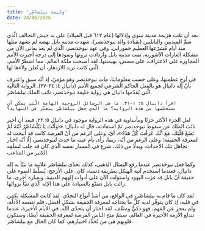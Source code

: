 ```yaml
---
title: 'وليمة بيلشاصِّر'
date: 24/06/2025
---
```


بعد أن تمّت هزيمة مدينة نينوى وإذلالها (عام ٦١٢ قبل الميلاد) على يد جيش التحالف الّذي ضمَّ الميديين والبابليين (بقيادة والد نبوخذنصر)، شهدت مدينة بابل نهضة لم تشهد مثلها منذ أيام مُشرّعها العظيم حمورابي. وفي عهد نبوخذنصر، الّذي لم يعد يعاني الآن من مشكلة الغارات الآشورية، نمت مدينة بابل وازدادت ثروتها ونفوذها إلى درجة أجبرت الأمم المجاورة على الاعتراف، على مضض، بهيمنتها. لقد أصبحت ملكة العالم، مما اضطرّ الأمم، الّتي كانت تريد الازدهار، أن تُعلن ولاءها لها.

في أوج عظمتها، وعلى حسب معلوماتنا، مات نبوخذنصر وهو مؤمنٌ، إذ أنّه سبق واعترف بأنّ إله دانيال هو بالفعل الحاكم الشرعي لجميع الأمم (دانيال ٤: ٣٤-٣٧). الرواية التالية الّتي يُقدّمها دانيال هي رواية خليفة نبوخذنصر، نائب الملك بيلشاصّر.

`اقرأ دانيال ٥: ١-٣١. ما هي الرسائل الروحية الهامة الّتي يمكن أن نستخلصها من هذه الرواية؟ ما الّذي جعل بيلشاصِّر يتعثّر في النهاية؟`

لعل الجزء الأكثر حزنًا ومأساوية في هذه الرواية موجود في دانيال ٥: ٢٢، فبعد أن أخبر نائبَ الملك عن سقوط نبوخذنصر ثمّ استعادته، قال له دانيال: «‹وَأَنْتَ يَا بَيْلْشَاصَّرُ ٱبْنَهُ لَمْ تَضَعْ قَلْبَكَ، مَعَ أَنَّكَ عَرَفْتَ كُلَّ هَذَا›»، أيّ، وعلى الرغم من أنّ الفرصة كانت قد أُتيحت له لمعرفة الحقيقة؛ وعلى الرغم من أنّه، ربما، رأى بأم عينه ما حدث لنبوخذنصر، إلّا أنّه اختار تجاهل تلك الأحداث، وبدلًا من ذلك، شرع في المسار نفسه الّذي كان قد جلب لسلَفِه الكثير من المتاعب.

وكما فعل نبوخذنصر عندما رفع التمثال الذهبي، كذلك تحدّى بيلشاصّر علانية ما تنبّأ به إله دانيال، فعندما استخدم آنية الهيكل بطريقة دنسة، كان، على الأرجح، يُسلّط الضوء على حقيقة أنّ بابل قد غزت اليهود واستولت الآن على أدوات إلههم الدينية. وبعبارة أخرى، ما زالت بابل تتمتّع بالسيادة على هذا الإله الّذي تنبّأ بزوالها.

لقد كان ما قام به بيلشاصّر، في الواقع، من أشدِّ أنواع التحدّي. لقد كانت المشكلة تكمن في قلبه، إذ كان يتوفّر لديه كلُّ ما يحتاجه لمعرفة الحقيقة بشكلٍ أفضل، فلم تنقصه الأدلّة، ولم يعجز عن الفهم، فهو ذكيٌّ ومثقّف. لقد اختار أن يتحدّى الله. في الأيام الأخيرة، عندما تندلع الأزمة الأخيرة في العالم، سيتمّ منح الناس الفرصة لمعرفة الحقيقة أيضًا، وستكون قلوبهم هي من تُحدِّد اختيارهم، كما كان الحال مع بيلشاصّر.